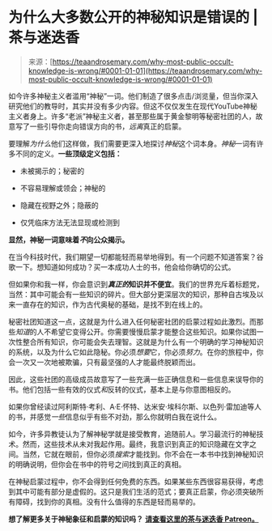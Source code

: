 <!--yml

类别：未分类

日期：2024-06-12 18:23:04

-->

# 为什么大多数公开的神秘知识是错误的 | 茶与迷迭香

> 来源：[https://teaandrosemary.com/why-most-public-occult-knowledge-is-wrong/#0001-01-01](https://teaandrosemary.com/why-most-public-occult-knowledge-is-wrong/#0001-01-01)

如今许多神秘主义者滥用“神秘”一词。他们制造了很多点击/浏览量，但当你深入研究他们的教导时，其实并没有多少内容。但这不仅仅发生在现代YouTube神秘主义者身上。许多“老派”神秘主义者，甚至那些属于黄金黎明等秘密社团的人，故意写了一些引导你走向错误方向的书，*远离*真正的启蒙。

要理解*为什么*他们这样做，我们需要更深入地探讨*神秘*这个词本身。*神秘*一词有许多不同的定义。**一些顶级定义包括：**

+   未被揭示的；秘密的

+   不容易理解或领会；神秘的

+   隐藏在视野之外；隐蔽的

+   仅凭临床方法无法显现或检测到

**显然，神秘一词意味着*不*向公众揭示。**

在当今科技时代，我们期望一切都能轻而易举地得到。有一个问题不知道答案？谷歌一下。想知道如何成功？买一本成功人士的书，他会给你确切的公式。

但如果你和我一样，你会意识到***真正的*知识并不便宜**。我们的世界充斥着标题党，当然：其中可能会有一些知识的碎片。但大部分更深层次的知识，那种自古埃及以来一直存在的知识，作为古代奥秘的基础，是找不到在线上的。

秘密社团知道这一点，这就是为什么进入任何秘密社团的启蒙过程如此激烈。而那些*知道*的人不希望它变得公开。你需要慢慢启蒙才能整合这些知识。如果你试图一次性整合所有知识，你可能会失去理智。这就是为什么有一个明确的学习神秘知识的系统，以及为什么它如此隐秘。你必须*想要*它，你必须*努力*。在你的旅程中，你会一次又一次地被欺骗，只有最坚强的人才能最终脱颖而出。

因此，这些社团的高级成员故意写了一些充满一些正确信息和一些信息来误导你的书。他们包括一些有效的仪式*和*反转的仪式，基本上是与你意图相反的。

如果你曾经读过阿利斯特·考利、A·E·怀特、达米安·埃科尔斯、以色列·雷加迪等人的书，并感觉*一些*信息似乎有些不对劲，那么你就明白我在说什么。

如今，许多异教徒认为了解神秘学就是接受教育，追随前人。学习最流行的神秘技术。然而，这些技术从未对我起作用。最终，我意识到真正的知识隐藏在文字之间。当然，它就在眼前，但你必须*搜索*才能找到。你不会在一本书中找到神秘知识的明确说明，但你会在书中的符号之间找到真正的真相。

在神秘启蒙过程中，你不会得到任何免费的东西。如果某些东西很容易获得，考虑到其中可能有部分是虚假的。这只是我们生活的范式；要真正启蒙，你必须突破所有障碍，找到你的真相。没有什么值得的东西是轻而易举的。

**想了解更多关于神秘象征和启蒙的知识吗？** [**请查看这里的茶与迷迭香 Patreon。**](https://www.patreon.com/teaandrosemary)
